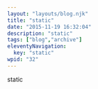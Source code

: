 ```yaml
---
layout: "layouts/blog.njk"
title: "static"
date: "2015-11-19 16:32:04"
description: "static"
tags: ["blog","archive"]
eleventyNavigation:
  key: "static"
wpid: "32"
---
```

static